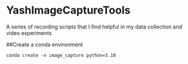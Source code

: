 # YashImageCaptureTools
A series of recording scripts that I find helpful in my data collection and video experiments

##Create a conda environment
```
conda create -n image_capture python=3.10
```
